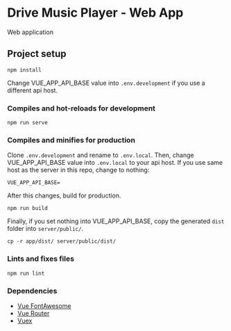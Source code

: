 # Drive Music Player - Web App

Web application

## Project setup

```
npm install
```

Change VUE_APP_API_BASE value into `.env.development` if you use a different api host.

### Compiles and hot-reloads for development

```
npm run serve
```

### Compiles and minifies for production

Clone `.env.development` and rename to `.env.local`. Then, change VUE_APP_API_BASE value into `.env.local` to your api host. If you use same host as the server in this repo, change to nothing:

```
VUE_APP_API_BASE=
```

After this changes, build for production.

```
npm run build
```

Finally, if you set nothing into VUE_APP_API_BASE, copy the generated `dist` folder into `server/public/`.

```
cp -r app/dist/ server/public/dist/
```

### Lints and fixes files

```
npm run lint
```

### Dependencies

- [Vue FontAwesome](https://github.com/FortAwesome/vue-fontawesome)
- [Vue Router](https://next.router.vuejs.org/)
- [Vuex](https://next.vuex.vuejs.org/)